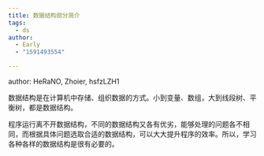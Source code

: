 ```yaml
---
title: 数据结构部分简介
tags:
  - ds
author:
  - Early
  - "1591493554"

---
```


author: HeRaNO, Zhoier, hsfzLZH1

数据结构是在计算机中存储、组织数据的方式。小到变量、数组，大到线段树、平衡树，都是数据结构。

程序运行离不开数据结构，不同的数据结构又各有优劣，能够处理的问题各不相同，而根据具体问题选取合适的数据结构，可以大大提升程序的效率。所以，学习各种各样的数据结构是很有必要的。
